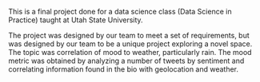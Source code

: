 This is a final project done for a data science class (Data Science in Practice) taught at Utah State University.

The project was designed by our team to meet a set of requirements, but was designed by our team to be a unique project exploring a novel space.
The topic was correlation of mood to weather, particularly rain. The mood metric was obtained by analyzing a number of tweets by sentiment and
correlating information found in the bio with geolocation and weather.
